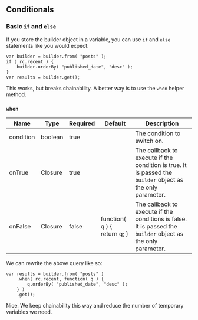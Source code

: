 ## Conditionals


### Basic `if` and `else`

If you store the builder object in a variable, you can use `if` and `else` statements like you would expect.

```
var builder = builder.from( "posts" );
if ( rc.recent ) {
    builder.orderBy( "published_date", "desc" );
}
var results = builder.get();
```

This works, but breaks chainability.  A better way is to use the `when` helper method.

### `when`

| Name | Type | Required | Default | Description |
| --- | --- | --- | --- | --- |
| condition | boolean | true | | The condition to switch on. |
| onTrue | Closure | true | | The callback to execute if the condition is true.  It is passed the `builder` object as the only parameter. |
| onFalse | Closure | false | function( q ) { return q; } | The callback to execute if the conditions is false.  It is passed the `builder` object as the only parameter. |

We can rewrite the above query like so:

```
var results = builder.from( "posts" )
    .when( rc.recent, function( q ) {
        q.orderBy( "published_date", "desc" );
    } )
    .get();
```

Nice.  We keep chainability this way and reduce the number of temporary variables we need.  

